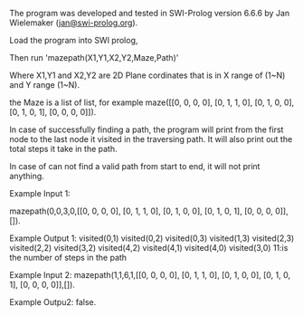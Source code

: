 The program was developed and tested in SWI-Prolog version 6.6.6 by Jan Wielemaker (jan@swi-prolog.org).

Load the program into SWI prolog,

Then run  'mazepath(X1,Y1,X2,Y2,Maze,Path)'

Where X1,Y1  and X2,Y2 are 2D Plane cordinates that is in X range of (1~N) and Y range (1~N).

the Maze is a list of list, for example  maze([[0, 0, 0, 0],
          [0, 1, 1, 0],
          [0, 1, 0, 0],
          [0, 1, 0, 1],
          [0, 0, 0, 0]]).



In case of successfully finding a path, the program will print from the first node to the last node it visited in the traversing path. It will also print out the total steps it take in the path.

In case of can not find a valid path from start to end, it will not print anything.


Example Input 1:

mazepath(0,0,3,0,[[0, 0, 0, 0],
          [0, 1, 1, 0],
          [0, 1, 0, 0],
          [0, 1, 0, 1],
          [0, 0, 0, 0]],[]).

Example Output 1:
visited(0,1)
visited(0,2)
visited(0,3)
visited(1,3)
visited(2,3)
visited(2,2)
visited(3,2)
visited(4,2)
visited(4,1)
visited(4,0)
visited(3,0)
11:is the number of steps in the path


Example Input 2:
mazepath(1,1,6,1,[[0, 0, 0, 0],
          [0, 1, 1, 0],
          [0, 1, 0, 0],
          [0, 1, 0, 1],
          [0, 0, 0, 0]],[]).

Example Outpu2:
false.
